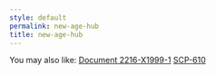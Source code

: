 ```yaml
---
style: default
permalink: new-age-hub
title: new-age-hub
---
```

You may also like:
[Document 2216-X1999-1](http://scp-wiki.net/document-2216-x1999-1)
[SCP-610](http://scp-wiki.net/scp-610)